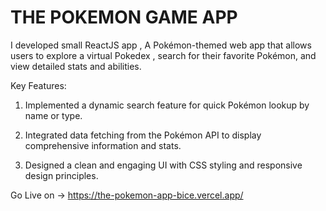 <h1>THE POKEMON GAME APP</h1>
 
 <p>I developed small ReactJS app , A Pokémon-themed web app that allows users to explore a virtual Pokedex , search for their favorite Pokémon, and view detailed stats and abilities.





Key Features:



1. Implemented a dynamic search feature for quick Pokémon lookup by name or type.

2. Integrated data fetching from the Pokémon API to display comprehensive information and stats.

3. Designed a clean and engaging UI with CSS styling and responsive design principles.
   </p>
 Go Live on -> https://the-pokemon-app-bice.vercel.app/
